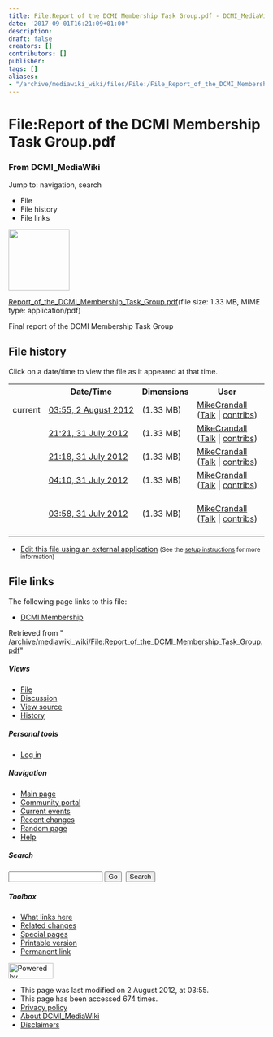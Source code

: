 ```yaml
---
title: File:Report of the DCMI Membership Task Group.pdf - DCMI_MediaWiki
date: '2017-09-01T16:21:09+01:00'
description: 
draft: false
creators: []
contributors: []
publisher: 
tags: []
aliases:
- "/archive/mediawiki_wiki/files/File:/File_Report_of_the_DCMI_Membership_Task_Group.pdf.html"
---
```


<a id="top"></a>
# File:Report of the DCMI Membership Task Group.pdf

### From DCMI\_MediaWiki

Jump to: navigation, search
<!-- start content -->
- File
- File history
- File links

 [<img alt="" src="/skins/common/images/icons/fileicon-pdf.png" width="120" height="120">](/archive/mediawiki_wiki/files/Report_of_the_DCMI_Membership_Task_Group.pdf)

[Report\_of\_the\_DCMI\_Membership\_Task\_Group.pdf](/archive/mediawiki_wiki/files/Report_of_the_DCMI_Membership_Task_Group.pdf "Report of the DCMI Membership Task Group.pdf")‎(file size: 1.33 MB, MIME type: application/pdf)

Final report of the DCMI Membership Task Group

<!-- 
NewPP limit report
Preprocessor node count: 1/1000000
Post-expand include size: 0/2097152 bytes
Template argument size: 0/2097152 bytes
Expensive parser function count: 0/100
-->
## File history

Click on a date/time to view the file as it appeared at that time.

<table class="wikitable filehistory">
  <tr>
    <td></td>
    <th>Date/Time</th>
    <th>Dimensions</th>
    <th>User</th>
    <th>Comment</th>
  </tr>
  <tr>
    <td>current</td>
    <td class="filehistory-selected" style="white-space: nowrap;"><a href="/archive/mediawiki_wiki/files/Report_of_the_DCMI_Membership_Task_Group.pdf">03:55, 2 August 2012</a></td>
    <td> <span style="white-space: nowrap;">(1.33 MB)</span>
    </td>
    <td>
      <a href="/index.php?title=User:MikeCrandall&amp;action=edit&amp;redlink=1" class="new mw-userlink" title="User:MikeCrandall (page does not exist)">MikeCrandall</a> <span style="white-space: nowrap;"> <span class="mw-usertoollinks">(<a href="/index.php?title=User_talk:MikeCrandall&amp;action=edit&amp;redlink=1" class="new" title="User talk:MikeCrandall (page does not exist)">Talk</a> | <a href="/index.php/Special:Contributions/MikeCrandall" title="Special:Contributions/MikeCrandall">contribs</a>)</span></span>
    </td>
    <td></td>
  </tr>
  <tr>
    <td></td>
    <td style="white-space: nowrap;"><a href="/images/archive/6/69/20120802035529%21Report_of_the_DCMI_Membership_Task_Group.pdf">21:21, 31 July 2012</a></td>
    <td> <span style="white-space: nowrap;">(1.33 MB)</span>
    </td>
    <td>
      <a href="/index.php?title=User:MikeCrandall&amp;action=edit&amp;redlink=1" class="new mw-userlink" title="User:MikeCrandall (page does not exist)">MikeCrandall</a> <span style="white-space: nowrap;"> <span class="mw-usertoollinks">(<a href="/index.php?title=User_talk:MikeCrandall&amp;action=edit&amp;redlink=1" class="new" title="User talk:MikeCrandall (page does not exist)">Talk</a> | <a href="/index.php/Special:Contributions/MikeCrandall" title="Special:Contributions/MikeCrandall">contribs</a>)</span></span>
    </td>
    <td></td>
  </tr>
  <tr>
    <td></td>
    <td style="white-space: nowrap;"><a href="/images/archive/6/69/20120731212128%21Report_of_the_DCMI_Membership_Task_Group.pdf">21:18, 31 July 2012</a></td>
    <td> <span style="white-space: nowrap;">(1.33 MB)</span>
    </td>
    <td>
      <a href="/index.php?title=User:MikeCrandall&amp;action=edit&amp;redlink=1" class="new mw-userlink" title="User:MikeCrandall (page does not exist)">MikeCrandall</a> <span style="white-space: nowrap;"> <span class="mw-usertoollinks">(<a href="/index.php?title=User_talk:MikeCrandall&amp;action=edit&amp;redlink=1" class="new" title="User talk:MikeCrandall (page does not exist)">Talk</a> | <a href="/index.php/Special:Contributions/MikeCrandall" title="Special:Contributions/MikeCrandall">contribs</a>)</span></span>
    </td>
    <td></td>
  </tr>
  <tr>
    <td></td>
    <td style="white-space: nowrap;"><a href="/images/archive/6/69/20120731211832%21Report_of_the_DCMI_Membership_Task_Group.pdf">04:10, 31 July 2012</a></td>
    <td> <span style="white-space: nowrap;">(1.33 MB)</span>
    </td>
    <td>
      <a href="/index.php?title=User:MikeCrandall&amp;action=edit&amp;redlink=1" class="new mw-userlink" title="User:MikeCrandall (page does not exist)">MikeCrandall</a> <span style="white-space: nowrap;"> <span class="mw-usertoollinks">(<a href="/index.php?title=User_talk:MikeCrandall&amp;action=edit&amp;redlink=1" class="new" title="User talk:MikeCrandall (page does not exist)">Talk</a> | <a href="/index.php/Special:Contributions/MikeCrandall" title="Special:Contributions/MikeCrandall">contribs</a>)</span></span>
    </td>
    <td></td>
  </tr>
  <tr>
    <td></td>
    <td style="white-space: nowrap;"><a href="/images/archive/6/69/20120731041052%21Report_of_the_DCMI_Membership_Task_Group.pdf">03:58, 31 July 2012</a></td>
    <td> <span style="white-space: nowrap;">(1.33 MB)</span>
    </td>
    <td>
      <a href="/index.php?title=User:MikeCrandall&amp;action=edit&amp;redlink=1" class="new mw-userlink" title="User:MikeCrandall (page does not exist)">MikeCrandall</a> <span style="white-space: nowrap;"> <span class="mw-usertoollinks">(<a href="/index.php?title=User_talk:MikeCrandall&amp;action=edit&amp;redlink=1" class="new" title="User talk:MikeCrandall (page does not exist)">Talk</a> | <a href="/index.php/Special:Contributions/MikeCrandall" title="Special:Contributions/MikeCrandall">contribs</a>)</span></span>
    </td>
    <td> <span class="comment">(Final report of the DCMI Membership Task Group)</span>
    </td>
  </tr>
</table>

  

- [Edit this file using an external application](/index.php?title=File:Report_of_the_DCMI_Membership_Task_Group.pdf&action=edit&externaledit=true&mode=file "File:Report of the DCMI Membership Task Group.pdf") <small>(See the <a href="http://www.mediawiki.org/wiki/Manual:External_editors" class="external text" rel="nofollow">setup instructions</a> for more information)</small>

## File links

The following page links to this file:

- [DCMI Membership](/index.php/DCMI_Membership "DCMI Membership")

Retrieved from " [/archive/mediawiki_wiki/File:Report\_of\_the\_DCMI\_Membership\_Task\_Group.pdf](/archive/mediawiki_wiki/files/File:/File:Report_of_the_DCMI_Membership_Task_Group.pdf.html)"

<!-- end content -->

##### Views

- [File](/archive/mediawiki_wiki/files/File:/File:Report_of_the_DCMI_Membership_Task_Group.pdf.html "View the file page [c]")
- [Discussion](/index.php?title=File_talk:Report_of_the_DCMI_Membership_Task_Group.pdf&action=edit&redlink=1 "Discussion about the content page [t]")
- [View source](/index.php?title=File:Report_of_the_DCMI_Membership_Task_Group.pdf&action=edit "This page is protected.
You can view its source [e]")
- [History](/index.php?title=File:Report_of_the_DCMI_Membership_Task_Group.pdf&action=history "Past revisions of this page [h]")

##### Personal tools

- [Log in](/index.php?title=Special:UserLogin&returnto=File:Report_of_the_DCMI_Membership_Task_Group.pdf "You are encouraged to log in; however, it is not mandatory [o]")

<script type="text/javascript"> if (window.isMSIE55) fixalpha(); </script>

##### Navigation

- [Main page](/index.php/Main_Page "Visit the main page [z]")
- [Community portal](/index.php/DCMI_MediaWiki:Community_portal "About the project, what you can do, where to find things")
- [Current events](/index.php/DCMI_MediaWiki:Current_events "Find background information on current events")
- [Recent changes](/index.php/Special:RecentChanges "The list of recent changes in the wiki [r]")
- [Random page](/index.php/Special:Random "Load a random page [x]")
- [Help](/index.php/Help:Contents "The place to find out")

##### <label for="searchInput">Search</label>

<form action="/index.php" id="searchform">
				<input type="hidden" name="title" value="Special:Search">
				<input id="searchInput" title="Search DCMI_MediaWiki" accesskey="f" type="search" name="search">
				<input type="submit" name="go" class="searchButton" id="searchGoButton" value="Go" title="Go to a page with this exact name if exists"> 
				<input type="submit" name="fulltext" class="searchButton" id="mw-searchButton" value="Search" title="Search the pages for this text">
			</form>

##### Toolbox

- [What links here](/index.php/Special:WhatLinksHere/File:Report_of_the_DCMI_Membership_Task_Group.pdf "List of all wiki pages that link here [j]")
- [Related changes](/index.php/Special:RecentChangesLinked/File:Report_of_the_DCMI_Membership_Task_Group.pdf "Recent changes in pages linked from this page [k]")
- [Special pages](/index.php/Special:SpecialPages "List of all special pages [q]")
- [Printable version](/index.php?title=File:Report_of_the_DCMI_Membership_Task_Group.pdf&printable=yes "Printable version of this page [p]")
- [Permanent link](/index.php?title=File:Report_of_the_DCMI_Membership_Task_Group.pdf&oldid=3549 "Permanent link to this revision of the page")

<!-- end of the left (by default at least) column -->

 [<img src="/skins/common/images/poweredby_mediawiki_88x31.png" height="31" width="88" alt="Powered by MediaWiki">](http://www.mediawiki.org/)

- This page was last modified on 2 August 2012, at 03:55.
- This page has been accessed 674 times.
- [Privacy policy](/index.php/DCMI_MediaWiki:Privacy_policy "DCMI MediaWiki:Privacy policy")
- [About DCMI\_MediaWiki](/index.php/DCMI_MediaWiki:About "DCMI MediaWiki:About")
- [Disclaimers](/index.php/DCMI_MediaWiki:General_disclaimer "DCMI MediaWiki:General disclaimer")

<script>if (window.runOnloadHook) runOnloadHook();</script><!-- Served in 0.555 secs. -->
